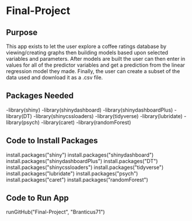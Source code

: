 # Final-Project

## Purpose

This app exists to let the user explore a coffee ratings database by viewing/creating graphs then building models based upon selected variables and parameters. After models are built the user can then enter in values for all of the predictor variables and get a prediction from the linear regression model they made. Finally, the user can create a subset of the data used and download it as a .csv file.

## Packages Needed

  -library(shiny)
  -library(shinydashboard)
  -library(shinydashboardPlus)
  -library(DT)
  -library(shinycssloaders)
  -library(tidyverse)
  -library(lubridate)
  -library(psych)
  -library(caret)
  -library(randomForest)

## Code to Install Packages

install.packages("shiny")
install.packages("shinydashboard")
install.packages("shinydashboardPlus")
install.packages("DT")
install.packages("shinycssloaders")
install.packages("tidyverse")
install.packages("lubridate")
install.packages("psych")
install.packages("caret")
install.packages("randomForest")

## Code to Run App

runGitHub("Final-Project", "Branticus71")
